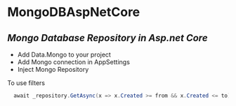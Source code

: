 # MongoDBAspNetCore
## _Mongo Database Repository in Asp.net Core_

 - Add Data.Mongo to your project
 - Add Mongo connection in AppSettings
 - Inject Mongo Repository

To use filters
```csharp
  await _repository.GetAsync(x => x.Created >= from && x.Created <= to);
```

